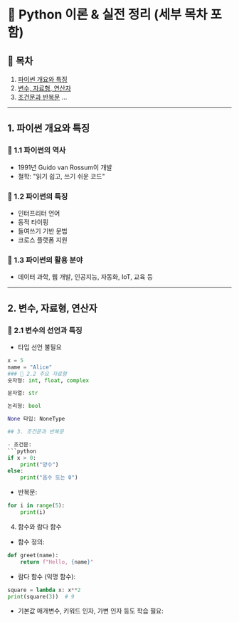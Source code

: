 # 🐍 Python 이론 & 실전 정리 (세부 목차 포함)

## 📖 목차

1. [파이썬 개요와 특징](#1-파이썬-개요와-특징)
2. [변수, 자료형, 연산자](#2-변수-자료형-연산자)
3. [조건문과 반복문](#3-조건문과-반복문)
...

---

## 1. 파이썬 개요와 특징

### 🔹 1.1 파이썬의 역사
- 1991년 Guido van Rossum이 개발
- 철학: "읽기 쉽고, 쓰기 쉬운 코드"

### 🔹 1.2 파이썬의 특징
- 인터프리터 언어
- 동적 타이핑
- 들여쓰기 기반 문법
- 크로스 플랫폼 지원

### 🔹 1.3 파이썬의 활용 분야
- 데이터 과학, 웹 개발, 인공지능, 자동화, IoT, 교육 등

---

## 2. 변수, 자료형, 연산자

### 🔹 2.1 변수의 선언과 특징
- 타입 선언 불필요
```python
x = 5
name = "Alice"
### 🔹 2.2 주요 자료형
숫자형: int, float, complex

문자열: str

논리형: bool

None 타입: NoneType

## 3. 조건문과 반복문

- 조건문:
```python
if x > 0:
    print("양수")
else:
    print("음수 또는 0")
```

- 반복문:
```python
for i in range(5):
    print(i)
```
4. 함수와 람다 함수
- 함수 정의:

```python
def greet(name):
    return f"Hello, {name}"
```

- 람다 함수 (익명 함수):

```python
square = lambda x: x**2
print(square(3))  # 9
```

- 기본값 매개변수, 키워드 인자, 가변 인자 등도 학습 필요:
